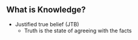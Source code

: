 ## What is Knowledge?
- Justified true belief (JTB)
	- Truth is the state of agreeing with the facts
